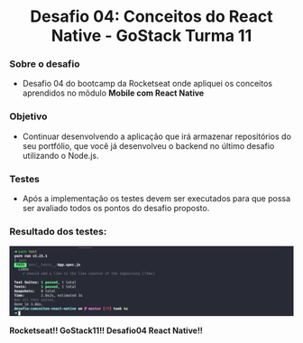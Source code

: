 <h1 align="center">Desafio 04: Conceitos do React Native -  GoStack Turma 11</h1>

### Sobre o desafio

- Desafio 04 do bootcamp da Rocketseat onde apliquei os conceitos aprendidos no mõdulo <strong>Mobile com React Native</strong>

### Objetivo
- Continuar desenvolvendo a aplicação que irá armazenar repositórios do seu portfólio, que você já desenvolveu o backend no último desafio utilizando o Node.js.

### Testes
- Após a implementação os testes devem ser executados para que possa ser avaliado todos os pontos do desafio proposto.

### Resultado dos testes:

<img src="src/assets/desafio04.png">

**Rocketseat!! GoStack11!! Desafio04 React Native!!**